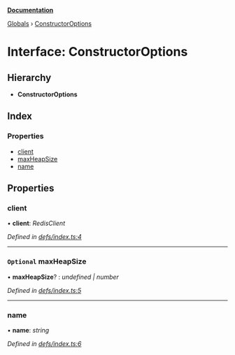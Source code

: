 **[Documentation](../README.md)**

[Globals](../README.md) › [ConstructorOptions](constructoroptions.md)

# Interface: ConstructorOptions

## Hierarchy

* **ConstructorOptions**

## Index

### Properties

* [client](constructoroptions.md#client)
* [maxHeapSize](constructoroptions.md#optional-maxheapsize)
* [name](constructoroptions.md#name)

## Properties

###  client

• **client**: *RedisClient*

*Defined in [defs/index.ts:4](https://github.com/badbatch/cachemap/blob/13ed388/packages/redis/src/defs/index.ts#L4)*

___

### `Optional` maxHeapSize

• **maxHeapSize**? : *undefined | number*

*Defined in [defs/index.ts:5](https://github.com/badbatch/cachemap/blob/13ed388/packages/redis/src/defs/index.ts#L5)*

___

###  name

• **name**: *string*

*Defined in [defs/index.ts:6](https://github.com/badbatch/cachemap/blob/13ed388/packages/redis/src/defs/index.ts#L6)*